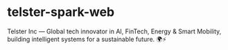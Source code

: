 # telster-spark-web
Telster Inc — Global tech innovator in AI, FinTech, Energy &amp; Smart Mobility, building intelligent systems for a sustainable future. 🌍⚡
